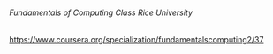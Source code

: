 ###### Fundamentals of Computing Class Rice University

https://www.coursera.org/specialization/fundamentalscomputing2/37
